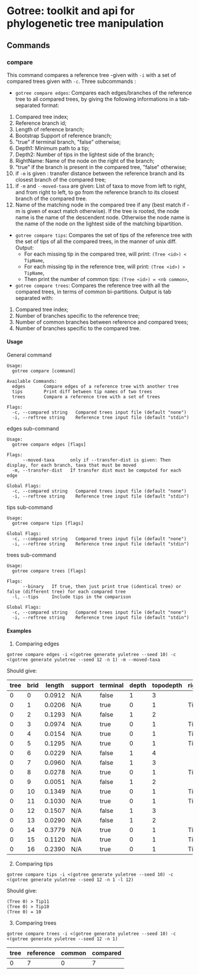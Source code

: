 # Gotree: toolkit and api for phylogenetic tree manipulation

## Commands

### compare
This command compares a reference tree -given with `-i` with a set of compared trees given with `-c`. Three subcommands :
* `gotree compare edges`: Compares each edges/branches of the reference tree to all compared trees, by giving the following informations in a tab-separated format:
 1. Compared tree index;
 2. Reference branch id;
 3. Length of reference branch;
 4. Bootstrap Support of reference branch;
 5. "true" if terminal branch, "false" otherwise;
 6. Depth1: Minimum path to a tip;
 7. Depth2: Number of tips in the lightest side of the branch;
 8. RightName: Name of the node on the right of the branch;
 9. "true" if the branch is present in the compared tree, "false" otherwise;
 10. if `-m` is given : transfer distance between the reference branch and its closest branch of the compared tree;
 11. if `-m` and `--moved-taxa` are given: List of taxa to move from left to right, and from right to left, to go from the reference branch to its closest branch of the compared tree.
 12. Name of the matching node in the compared tree if any (best match if -m is given of exact match otherwise). If the tree is rooted, the node name is the name of the descendent node. Otherwise the node name is the name of the node on the lightest side of the matching  bipartition.

* `gotree compare tips`: Compares the set of tips of the reference tree with the set of tips of all the compared trees, in the manner of unix diff. Output:
  * For each missing tip in the compared tree, will print: `(Tree <id>) < TipName`,
  * For each missing tip in the reference tree, will print: `(Tree <id>) > TipName`,
  * Then print the number of common tips: `(Tree <id>) = <nb common>`,
* `gotree compare trees`: Compares the reference tree with all the compared trees, in terms of common bi-partitions. Output is tab separated with:
 1. Compared tree index;
 2. Number of branches specific to the reference tree;
 3. Number of common branches between reference and compared trees;
 4. Number of branches specific to the compared tree.

#### Usage

General command
```
Usage:
  gotree compare [command]

Available Commands:
  edges       Compare edges of a reference tree with another tree
  tips        Print diff between tip names of two trees
  trees       Compare a reference tree with a set of trees

Flags:
  -c, --compared string   Compared trees input file (default "none")
  -i, --reftree string    Reference tree input file (default "stdin")
```

edges sub-command
```
Usage:
  gotree compare edges [flags]

Flags:
      --moved-taxa      only if --transfer-dist is given: Then display, for each branch, taxa that must be moved
  -m, --transfer-dist   If transfer dist must be computed for each edge

Global Flags:
  -c, --compared string   Compared trees input file (default "none")
  -i, --reftree string    Reference tree input file (default "stdin")
```

tips sub-command
```
Usage:
  gotree compare tips [flags]

Global Flags:
  -c, --compared string   Compared trees input file (default "none")
  -i, --reftree string    Reference tree input file (default "stdin")
```

trees sub-command
```
Usage:
  gotree compare trees [flags]

Flags:
      --binary   If true, then just print true (identical tree) or false (different tree) for each compared tree
  -l, --tips     Include tips in the comparison

Global Flags:
  -c, --compared string   Compared trees input file (default "none")
  -i, --reftree string    Reference tree input file (default "stdin")
```

#### Examples

1. Comparing edges

```
gotree compare edges -i <(gotree generate yuletree --seed 10) -c <(gotree generate yuletree --seed 12 -n 1) -m --moved-taxa
```

Should give:

tree|brid| length | support |terminal|depth|topodepth|rightname|found|transfer|taxatomove
----|----|--------|---------|--------|-----|---------|---------|-----|--------|------------
0   |0   | 0.0912 |   N/A   |false   |1    |3        |         |false|2       |-Tip2,-Tip7
0   |1   | 0.0206 |   N/A   |true    |0    |1        |Tip4     |true |0       |
0   |2   | 0.1293 |   N/A   |false   |1    |2        |         |false|1       |-Tip7
0   |3   | 0.0974 |   N/A   |true    |0    |1        |Tip7     |true |0       |
0   |4   | 0.0154 |   N/A   |true    |0    |1        |Tip2     |true |0       |
0   |5   | 0.1295 |   N/A   |true    |0    |1        |Tip0     |true |0       |
0   |6   | 0.0229 |   N/A   |false   |1    |4        |         |false|3       |+Tip0,+Tip2,+Tip7
0   |7   | 0.0960 |   N/A   |false   |1    |3        |         |false|1       |-Tip3
0   |8   | 0.0278 |   N/A   |true    |0    |1        |Tip8     |true |0       |
0   |9   | 0.0051 |   N/A   |false   |1    |2        |         |false|1       |-Tip9
0   |10  | 0.1349 |   N/A   |true    |0    |1        |Tip9     |true |0       |
0   |11  | 0.1030 |   N/A   |true    |0    |1        |Tip3     |true |0       |
0   |12  | 0.1507 |   N/A   |false   |1    |3        |         |false|2       |-Tip1,-Tip5
0   |13  | 0.0290 |   N/A   |false   |1    |2        |         |false|1       |-Tip5
0   |14  | 0.3779 |   N/A   |true    |0    |1        |Tip6     |true |0       |
0   |15  | 0.1120 |   N/A   |true    |0    |1        |Tip5     |true |0       |
0   |16  | 0.2390 |   N/A   |true    |0    |1        |Tip1     |true |0       |

2. Comparing tips

```
gotree compare tips -i <(gotree generate yuletree --seed 10) -c <(gotree generate yuletree --seed 12 -n 1 -l 12)
```

Should give:

```
(Tree 0) > Tip11
(Tree 0) > Tip10
(Tree 0) = 10
```

3. Comparing trees

```
gotree compare trees -i <(gotree generate yuletree --seed 10) -c <(gotree generate yuletree --seed 12 -n 1)
```

|tree  |  reference  |  common  |  compared  |
|------|-------------|----------|------------|
|0     |  7          |  0       |  7         |

